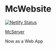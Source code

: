 # McWebsite
[![Netlify Status](https://api.netlify.com/api/v1/badges/ebb675e5-c4d2-42ce-a9b5-c446c9b98aeb/deploy-status)](https://app.netlify.com/sites/mcserver8338/deploys)

 [McServer](https://mcserver8338.netlify.app/)

Now as a Web App
